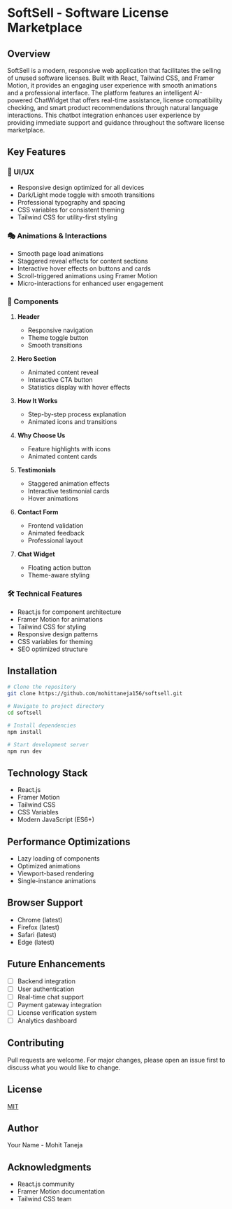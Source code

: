 # SoftSell - Software License Marketplace

## Overview
SoftSell is a modern, responsive web application that facilitates the selling of unused software licenses. Built with React, Tailwind CSS, and Framer Motion, it provides an engaging user experience with smooth animations and a professional interface. The platform features an intelligent AI-powered ChatWidget that offers real-time assistance, license compatibility checking, and smart product recommendations through natural language interactions. This chatbot integration enhances user experience by providing immediate support and guidance throughout the software license marketplace.

## Key Features

### 🎨 UI/UX
- Responsive design optimized for all devices
- Dark/Light mode toggle with smooth transitions
- Professional typography and spacing
- CSS variables for consistent theming
- Tailwind CSS for utility-first styling

### 🎭 Animations & Interactions
- Smooth page load animations
- Staggered reveal effects for content sections
- Interactive hover effects on buttons and cards
- Scroll-triggered animations using Framer Motion
- Micro-interactions for enhanced user engagement

### 📱 Components
1. **Header**
   - Responsive navigation
   - Theme toggle button
   - Smooth transitions

2. **Hero Section**
   - Animated content reveal
   - Interactive CTA button
   - Statistics display with hover effects

3. **How It Works**
   - Step-by-step process explanation
   - Animated icons and transitions

4. **Why Choose Us**
   - Feature highlights with icons
   - Animated content cards

5. **Testimonials**
   - Staggered animation effects
   - Interactive testimonial cards
   - Hover animations

6. **Contact Form**
   - Frontend validation
   - Animated feedback
   - Professional layout

7. **Chat Widget**
   - Floating action button
   - Theme-aware styling

### 🛠 Technical Features
- React.js for component architecture
- Framer Motion for animations
- Tailwind CSS for styling
- Responsive design patterns
- CSS variables for theming
- SEO optimized structure

## Installation

```bash
# Clone the repository
git clone https://github.com/mohittaneja156/softsell.git

# Navigate to project directory
cd softsell

# Install dependencies
npm install

# Start development server
npm run dev
```

## Technology Stack
- React.js
- Framer Motion
- Tailwind CSS
- CSS Variables
- Modern JavaScript (ES6+)

## Performance Optimizations
- Lazy loading of components
- Optimized animations
- Viewport-based rendering
- Single-instance animations

## Browser Support
- Chrome (latest)
- Firefox (latest)
- Safari (latest)
- Edge (latest)

## Future Enhancements
- [ ] Backend integration
- [ ] User authentication
- [ ] Real-time chat support
- [ ] Payment gateway integration
- [ ] License verification system
- [ ] Analytics dashboard

## Contributing
Pull requests are welcome. For major changes, please open an issue first to discuss what you would like to change.

## License
[MIT](https://choosealicense.com/licenses/mit/)

## Author
Your Name - Mohit Taneja

## Acknowledgments
- React.js community
- Framer Motion documentation
- Tailwind CSS team
